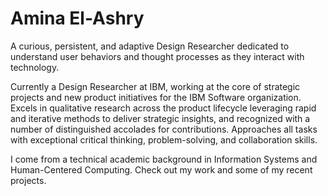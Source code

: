 # Amina El-Ashry 

A curious, persistent, and adaptive Design Researcher dedicated to understand user behaviors and thought processes as they interact with technology.

Currently a Design Researcher at IBM, working at the core of strategic projects and new product initiatives for the IBM Software organization. Excels in qualitative research across the product lifecycle leveraging rapid and iterative methods to deliver strategic insights, and recognized with a number of distinguished accolades for contributions. Approaches all tasks with exceptional critical thinking, problem-solving, and collaboration skills. 

I come from a technical academic background in Information Systems and Human-Centered Computing. Check out my work and some of my recent projects. 
